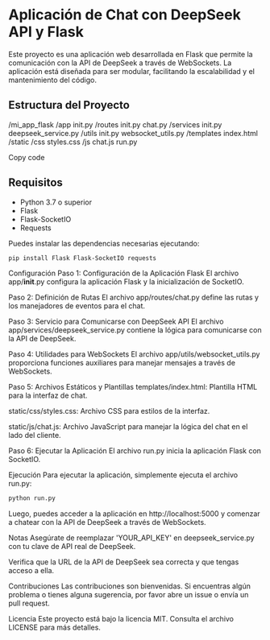 # Aplicación de Chat con DeepSeek API y Flask

Este proyecto es una aplicación web desarrollada en Flask que permite la comunicación con la API de DeepSeek a través de WebSockets. La aplicación está diseñada para ser modular, facilitando la escalabilidad y el mantenimiento del código.

## Estructura del Proyecto
/mi_app_flask
/app
init.py
/routes
init.py
chat.py
/services
init.py
deepseek_service.py
/utils
init.py
websocket_utils.py
/templates
index.html
/static
/css
styles.css
/js
chat.js
run.py

Copy code

## Requisitos

- Python 3.7 o superior
- Flask
- Flask-SocketIO
- Requests

Puedes instalar las dependencias necesarias ejecutando:

```bash
pip install Flask Flask-SocketIO requests
```

Configuración
Paso 1: Configuración de la Aplicación Flask
El archivo app/__init__.py configura la aplicación Flask y la inicialización de SocketIO.

Paso 2: Definición de Rutas
El archivo app/routes/chat.py define las rutas y los manejadores de eventos para el chat.

Paso 3: Servicio para Comunicarse con DeepSeek API
El archivo app/services/deepseek_service.py contiene la lógica para comunicarse con la API de DeepSeek.

Paso 4: Utilidades para WebSockets
El archivo app/utils/websocket_utils.py proporciona funciones auxiliares para manejar mensajes a través de WebSockets.

Paso 5: Archivos Estáticos y Plantillas
templates/index.html: Plantilla HTML para la interfaz de chat.

static/css/styles.css: Archivo CSS para estilos de la interfaz.

static/js/chat.js: Archivo JavaScript para manejar la lógica del chat en el lado del cliente.

Paso 6: Ejecutar la Aplicación
El archivo run.py inicia la aplicación Flask con SocketIO.

Ejecución
Para ejecutar la aplicación, simplemente ejecuta el archivo run.py:

```bash
python run.py
```
Luego, puedes acceder a la aplicación en http://localhost:5000 y comenzar a chatear con la API de DeepSeek a través de WebSockets.

Notas
Asegúrate de reemplazar 'YOUR_API_KEY' en deepseek_service.py con tu clave de API real de DeepSeek.

Verifica que la URL de la API de DeepSeek sea correcta y que tengas acceso a ella.

Contribuciones
Las contribuciones son bienvenidas. Si encuentras algún problema o tienes alguna sugerencia, por favor abre un issue o envía un pull request.

Licencia
Este proyecto está bajo la licencia MIT. Consulta el archivo LICENSE para más detalles.